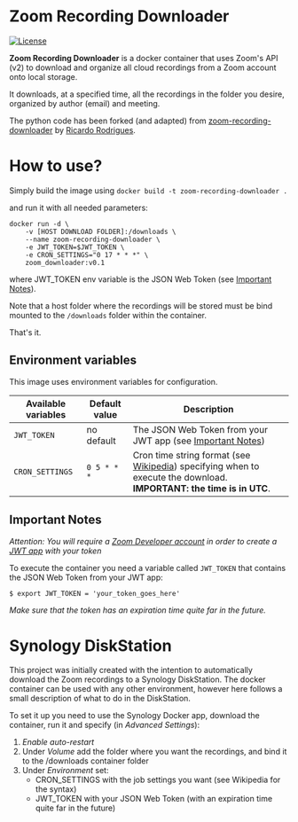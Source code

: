 # Zoom Recording Downloader

[![License](https://img.shields.io/badge/license-MIT-brown.svg)](https://raw.githubusercontent.com/ricardorodrigues-ca/zoom-recording-downloader/master/LICENSE)

**Zoom Recording Downloader** is a docker container that uses Zoom's API (v2) to download and organize all cloud recordings from a Zoom account onto local storage.

It downloads, at a specified time, all the recordings in the folder you desire, organized by author (email) and meeting.

The python code has been forked (and adapted) from [zoom-recording-downloader](https://github.com/ricardorodrigues-ca/zoom-recording-downloader) by [Ricardo Rodrigues](https://github.com/ricardorodrigues-ca).

# How to use?

Simply build the image using `docker build -t zoom-recording-downloader .`

and run it with all needed parameters:

```console
docker run -d \
    -v [HOST DOWNLOAD FOLDER]:/downloads \
    --name zoom-recording-downloader \
    -e JWT_TOKEN=$JWT_TOKEN \
    -e CRON_SETTINGS="0 17 * * *" \
    zoom_downloader:v0.1
```

where JWT_TOKEN env variable is the JSON Web Token (see [Important Notes](#Important-Notes)).

Note that a host folder where the recordings will be stored must be bind mounted to the `/downloads` folder within the container.

That's it.

## Environment variables

This image uses environment variables for configuration.

|Available variables |Default value |Description                                         |
|--------------------|--------------|----------------------------------------------------|
|`JWT_TOKEN`         |no default    |The JSON Web Token from your JWT app (see [Important Notes](#Important-Notes))    |
|`CRON_SETTINGS`     |`0 5 * * *`   |Cron time string format (see [Wikipedia](https://en.wikipedia.org/wiki/Cron)) specifying when to execute the download. **IMPORTANT: the time is in UTC**. |


## Important Notes ##

_Attention: You will require a [Zoom Developer account](https://marketplace.zoom.us/) in order to create a [JWT app](https://marketplace.zoom.us/docs/guides/build/jwt-app) with your token_

To execute the container you need a variable called `JWT_TOKEN` that contains the JSON Web Token from your JWT app:

    $ export JWT_TOKEN = 'your_token_goes_here'

*Make sure that the token has an expiration time quite far in the future.*

# Synology DiskStation

This project was initially created with the intention to automatically download the Zoom recordings to a Synology DiskStation. 
The docker container can be used with any other environment, however here follows a small description of what to do in the DiskStation.

To set it up you need to use the Synology Docker app, download the container, run it and specify (in *Advanced Settings*):
1. *Enable auto-restart*
1. Under *Volume* add the folder where you want the recordings, and bind it to the /downloads container folder
1. Under *Environment* set:
    * CRON_SETTINGS with the job settings you want (see Wikipedia for the syntax)
    * JWT_TOKEN with your JSON Web Token (with an expiration time quite far in the future)
   


